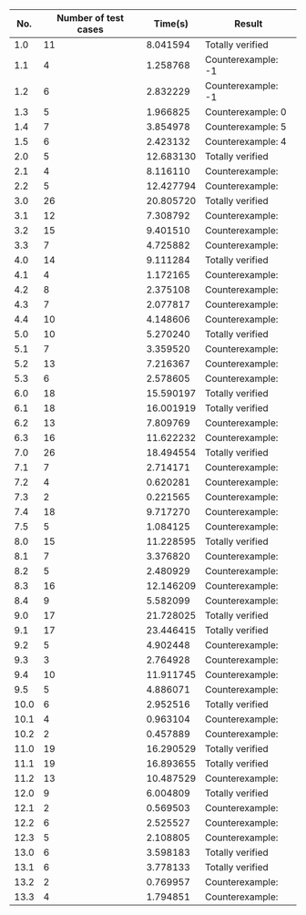 
| No.   | Number of test cases | Time(s)   | Result            |
|-------|----------------------|-----------|-------------------|
| 1.0   | 11                   | 8.041594  | Totally verified  |
| 1.1   | 4                    | 1.258768  | Counterexample: -1    |
| 1.2   | 6                    | 2.832229  | Counterexample: -1    |
| 1.3   | 5                    | 1.966825  | Counterexample:  0    |
| 1.4   | 7                    | 3.854978  | Counterexample:  5    |
| 1.5   | 6                    | 2.423132  | Counterexample:  4    |
| 2.0   | 5                    | 12.683130 | Totally verified  |
| 2.1   | 4                    | 8.116110  | Counterexample:    |
| 2.2   | 5                    | 12.427794 | Counterexample:    |
| 3.0   | 26                   | 20.805720 | Totally verified  |
| 3.1   | 12                   | 7.308792  | Counterexample:    |
| 3.2   | 15                   | 9.401510  | Counterexample:    |
| 3.3   | 7                    | 4.725882  | Counterexample:    |
| 4.0   | 14                   | 9.111284  | Totally verified  |
| 4.1   | 4                    | 1.172165  | Counterexample:    |
| 4.2   | 8                    | 2.375108  | Counterexample:    |
| 4.3   | 7                    | 2.077817  | Counterexample:    |
| 4.4   | 10                   | 4.148606  | Counterexample:    |
| 5.0   | 10                   | 5.270240  | Totally verified  |
| 5.1   | 7                    | 3.359520  | Counterexample:    |
| 5.2   | 13                   | 7.216367  | Counterexample:    |
| 5.3   | 6                    | 2.578605  | Counterexample:    |
| 6.0   | 18                   | 15.590197 | Totally verified  |
| 6.1   | 18                   | 16.001919 | Totally verified  |
| 6.2   | 13                   | 7.809769  | Counterexample:    |
| 6.3   | 16                   | 11.622232 | Counterexample:    |
| 7.0   | 26                   | 18.494554 | Totally verified  |
| 7.1   | 7                    | 2.714171  | Counterexample:    |
| 7.2   | 4                    | 0.620281  | Counterexample:    |
| 7.3   | 2                    | 0.221565  | Counterexample:    |
| 7.4   | 18                   | 9.717270  | Counterexample:    |
| 7.5   | 5                    | 1.084125  | Counterexample:    |
| 8.0   | 15                   | 11.228595 | Totally verified  |
| 8.1   | 7                    | 3.376820  | Counterexample:    |
| 8.2   | 5                    | 2.480929  | Counterexample:    |
| 8.3   | 16                   | 12.146209 | Counterexample:    |
| 8.4   | 9                    | 5.582099  | Counterexample:    |
| 9.0   | 17                   | 21.728025 | Totally verified  |
| 9.1   | 17                   | 23.446415 | Totally verified  |
| 9.2   | 5                    | 4.902448  | Counterexample:    |
| 9.3   | 3                    | 2.764928  | Counterexample:    |
| 9.4   | 10                   | 11.911745 | Counterexample:    |
| 9.5   | 5                    | 4.886071  | Counterexample:    |
| 10.0  | 6                    | 2.952516  | Totally verified  |
| 10.1  | 4                    | 0.963104  | Counterexample:    |
| 10.2  | 2                    | 0.457889  | Counterexample:    |
| 11.0  | 19                   | 16.290529 | Totally verified  |
| 11.1  | 19                   | 16.893655 | Totally verified  |
| 11.2  | 13                   | 10.487529 | Counterexample:    |
| 12.0  | 9                    | 6.004809  | Totally verified  |
| 12.1  | 2                    | 0.569503  | Counterexample:    |
| 12.2  | 6                    | 2.525527  | Counterexample:    |
| 12.3  | 5                    | 2.108805  | Counterexample:    |
| 13.0  | 6                    | 3.598183  | Totally verified  |
| 13.1  | 6                    | 3.778133  | Totally verified  |
| 13.2  | 2                    | 0.769957  | Counterexample:    |
| 13.3  | 4                    | 1.794851  | Counterexample:    |
